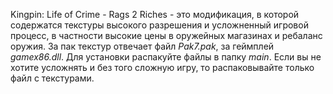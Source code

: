 Kingpin: Life of Crime - Rags 2 Riches - это модификация, в которой содержатся текстуры высокого разрешения и усложненный игровой процесс, в частности высокие цены в оружейных магазинах и ребаланс оружия. За пак текстур отвечает файл *Pak7.pak*, за геймплей *gamex86.dll*. Для установки распакуйте файлы в папку *main*. Если вы не хотите усложнять и без того сложную игру, то распаковывайте только файл с текстурами. 
